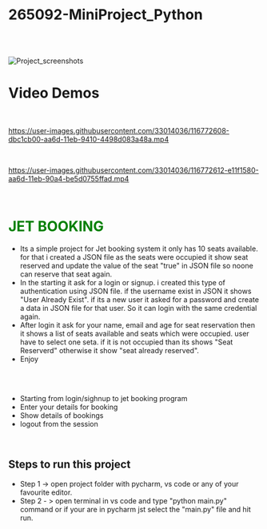 # 265092-MiniProject_Python

<br>
<br>

![Project_screenshots](https://user-images.githubusercontent.com/33014036/116772594-c5b40a80-aa6d-11eb-936b-805240c9e9a0.png)

# Video Demos

<br>

https://user-images.githubusercontent.com/33014036/116772608-dbc1cb00-aa6d-11eb-9410-4498d083a48a.mp4

<br>


https://user-images.githubusercontent.com/33014036/116772612-e11f1580-aa6d-11eb-90a4-be5d0755ffad.mp4

<br>




<h1 style="color:green">JET BOOKING</h1>

* Its a simple project for Jet booking system it only has 10 seats available. for that i created a JSON file as the seats were occupied it show seat reserved and update the value of the seat "true" in JSON file so noone can reserve that seat again.
* In the starting it ask for a login or signup. i created this type of authentication using JSON file. if the username exist in JSON it shows "User Already Exist". if its a new user it asked for a password and create a data in JSON file for that user. So it can login with the same credential again.
*  After login it ask for your name, email and age for seat reservation then it shows a list of seats available and seats which were occupied. user have to select one seta. if it is not occupied than its shows "Seat Reserverd" otherwise it show "seat already reserved".
*  Enjoy

<br>
<br>

* Starting from login/sighnup to jet booking program
* Enter your details for booking
* Show details of bookings
* logout from the session

<br>

## Steps to run this project
* Step 1 -> open project folder with pycharm, vs code or any of your favourite editor.
* Step 2 - > open terminal in vs code and type "python main.py" command or if your are in pycharm jst select the "main.py" file and hit run.
